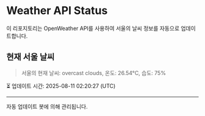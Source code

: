 
# Weather API Status

이 리포지토리는 OpenWeather API를 사용하여 서울의 날씨 정보를 자동으로 업데이트합니다.

## 현재 서울 날씨
> 서울의 현재 날씨: overcast clouds, 온도: 26.54°C, 습도: 75%

⏳ 업데이트 시간: 2025-08-11 02:20:27 (UTC)

---
자동 업데이트 봇에 의해 관리됩니다.
